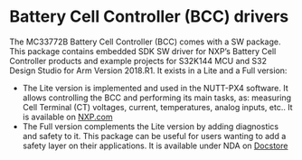 # Battery Cell Controller \(BCC\) drivers

The MC33772B Battery Cell Controller \(BCC\) comes with a SW package. This package contains embedded SDK SW driver for NXP’s Battery Cell Controller products and example projects for S32K144 MCU and S32 Design Studio for Arm Version 2018.R1. It exists in a Lite and a Full version:

* The Lite version is implemented and used in the NUTT-PX4 software. It allows controlling the BCC and performing its main tasks, as: measuring Cell Terminal \(CT\) voltages, current, temperatures, analog inputs, etc.. It is available on [NXP.com](https://www.nxp.com/design/analog-expert-software-and-tools/sdk-analog-expert-drivers/embedded-sw-battery-cell-controller-software-driver-for-mc33771b-mc33772b:EMBEDDED-SW-BCC)
* The Full version complements the Lite version by adding diagnostics and safety to it. This package can be useful for users wanting to add a safety layer on their applications. It is available under NDA on [Docstore](https://www.docstore.nxp.com/products?path=/content/docstore/product-hierarchy/Automotive-Battery-Management/MC33771--MC33772--MC33664&folderuuid=10722735-c3a3-47dd-a794-8eec20db8c66)



